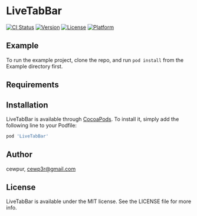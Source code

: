 # LiveTabBar

[![CI Status](https://img.shields.io/travis/cewpur/LiveTabBar.svg?style=flat)](https://travis-ci.org/cewpur/LiveTabBar)
[![Version](https://img.shields.io/cocoapods/v/LiveTabBar.svg?style=flat)](https://cocoapods.org/pods/LiveTabBar)
[![License](https://img.shields.io/cocoapods/l/LiveTabBar.svg?style=flat)](https://cocoapods.org/pods/LiveTabBar)
[![Platform](https://img.shields.io/cocoapods/p/LiveTabBar.svg?style=flat)](https://cocoapods.org/pods/LiveTabBar)

## Example

To run the example project, clone the repo, and run `pod install` from the Example directory first.

## Requirements

## Installation

LiveTabBar is available through [CocoaPods](https://cocoapods.org). To install
it, simply add the following line to your Podfile:

```ruby
pod 'LiveTabBar'
```

## Author

cewpur, cewp3r@gmail.com

## License

LiveTabBar is available under the MIT license. See the LICENSE file for more info.
